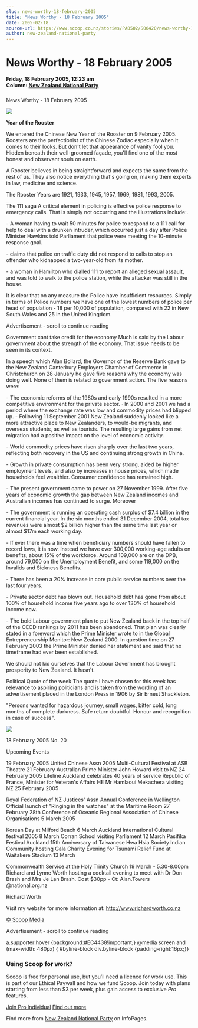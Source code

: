 ```yaml
---
slug: news-worthy-18-february-2005
title: "News Worthy - 18 February 2005"
date: 2005-02-18
source-url: https://www.scoop.co.nz/stories/PA0502/S00420/news-worthy-18-february-2005.htm
author: new-zealand-national-party
---
```

News Worthy - 18 February 2005
==============================

**Friday, 18 February 2005, 12:23 am**  
**Column: [New Zealand National Party](https://info.scoop.co.nz/New_Zealand_National_Party)**

### 

News Worthy - 18 February 2005

![](http://img.scoop.co.nz/stories/images/0502/09d2757802b128648565.jpeg)

**Year of the Rooster**

We entered the Chinese New Year of the Rooster on 9 February 2005. Roosters are the perfectionist of the Chinese Zodiac especially when it comes to their looks. But don't let that appearance of vanity fool you. Hidden beneath their well-groomed façade, you'll find one of the most honest and observant souls on earth.

A Rooster believes in being straightforward and expects the same from the rest of us. They also notice everything that's going on, making them experts in law, medicine and science.

The Rooster Years are 1921, 1933, 1945, 1957, 1969, 1981, 1993, 2005.

The 111 saga A critical element in policing is effective police response to emergency calls. That is simply not occurring and the illustrations include:.

\- A woman having to wait 50 minutes for police to respond to a 111 call for help to deal with a drunken intruder, which occurred just a day after Police Minister Hawkins told Parliament that police were meeting the 10-minute response goal.

\- claims that police on traffic duty did not respond to calls to stop an offender who kidnapped a two-year-old from its mother.

\- a woman in Hamilton who dialled 111 to report an alleged sexual assault, and was told to walk to the police station, while the attacker was still in the house.

It is clear that on any measure the Police have insufficient resources. Simply in terms of Police numbers we have one of the lowest numbers of police per head of population - 18 per 10,000 of population, compared with 22 in New South Wales and 25 in the United Kingdom.

Advertisement - scroll to continue reading





Government cant take credit for the economy Much is said by the Labour government about the strength of the economy. That issue needs to be seen in its context.

In a speech which Alan Bollard, the Governor of the Reserve Bank gave to the New Zealand Canterbury Employers Chamber of Commerce in Christchurch on 28 January he gave five reasons why the economy was doing well. None of them is related to government action. The five reasons were:

\- The economic reforms of the 1980s and early 1990s resulted in a more competitive environment for the private sector. · In 2000 and 2001 we had a period where the exchange rate was low and commodity prices had blipped up. - Following 11 September 2001 New Zealand suddenly looked like a more attractive place to New Zealanders, to would-be migrants, and overseas students, as well as tourists. The resulting large gains from net migration had a positive impact on the level of economic activity.

\- World commodity prices have risen sharply over the last two years, reflecting both recovery in the US and continuing strong growth in China.

\- Growth in private consumption has been very strong, aided by higher employment levels, and also by increases in house prices, which made households feel wealthier. Consumer confidence has remained high.

\- The present government came to power on 27 November 1999. After five years of economic growth the gap between New Zealand incomes and Australian incomes has continued to surge. Moreover

\- The government is running an operating cash surplus of $7.4 billion in the current financial year. In the six months ended 31 December 2004, total tax revenues were almost $2 billion higher than the same time last year or almost $17m each working day.

\- If ever there was a time when beneficiary numbers should have fallen to record lows, it is now. Instead we have over 300,000 working-age adults on benefits, about 15% of the workforce. Around 109,000 are on the DPB, around 79,000 on the Unemployment Benefit, and some 119,000 on the Invalids and Sickness Benefits.

\- There has been a 20% increase in core public service numbers over the last four years.

\- Private sector debt has blown out. Household debt has gone from about 100% of household income five years ago to over 130% of household income now.

\- The bold Labour government plan to put New Zealand back in the top half of the OECD rankings by 2011 has been abandoned. That plan was clearly stated in a foreword which the Prime Minister wrote to in the Global Entrepreneurship Monitor: New Zealand 2000. In question time on 27 February 2003 the Prime Minister denied her statement and said that no timeframe had ever been established.

We should not kid ourselves that the Labour Government has brought prosperity to New Zealand. It hasn't.

Political Quote of the week The quote I have chosen for this week has relevance to aspiring politicians and is taken from the wording of an advertisement placed in the London Press in 1906 by Sir Ernest Shackleton.

"Persons wanted for hazardous journey, small wages, bitter cold, long months of complete darkness. Safe return doubtful. Honour and recognition in case of success".

![](http://img.scoop.co.nz/stories/images/0502/05a4357495a85e66d3dd.jpeg)

18 February 2005 No. 20

Upcoming Events

19 February 2005 United Chinese Assn 2005 Multi-Cultural Festival at ASB Theatre 21 February Australian Prime Minister John Howard visit to NZ 24 February 2005 Lifeline Auckland celebrates 40 years of service Republic of France, Minister for Veteran's Affairs HE Mr Hamlaoui Mekachera visiting NZ 25 February 2005

Royal Federation of NZ Justices' Assn Annual Conference in Wellington Official launch of "Ringing in the watches" at the Maritime Room 27 February 28th Conference of Oceanic Regional Association of Chinese Organisations 5 March 2005

Korean Day at Milford Beach 6 March Auckland International Cultural festival 2005 8 March Corran School visiting Parliament 12 March Pasifika Festival Auckland 15th Anniversary of Taiwanese Hwa Hsia Society Indian Community hosting Gala Charity Evening for Tsunami Relief Fund at Waitakere Stadium 13 March

Commonwealth Service at the Holy Trinity Church 19 March - 5.30-8.00pm Richard and Lynne Worth hosting a cocktail evening to meet with Dr Don Brash and Mrs Je Lan Brash. Cost $30pp - Ct: Alan.Towers @national.org.nz

Richard Worth

Visit my website for more information at: [http://www.richardworth.co.nz  
](http://www.richardworth.co.nz)

[© Scoop Media](http://www.scoop.co.nz/about/terms.html)  

Advertisement - scroll to continue reading



a.supporter:hover {background:#EC4438!important;} @media screen and (max-width: 480px) { #byline-block div.byline-block {padding-right:16px;}}

### Using Scoop for work?

Scoop is free for personal use, but you’ll need a licence for work use. This is part of our Ethical Paywall and how we fund Scoop. Join today with plans starting from less than $3 per week, plus gain access to exclusive _Pro_ features.  
  
[Join Pro Individual](https://pro.scoop.co.nz/Individual/?from=ProIn24) [Find out more](https://pro.scoop.co.nz/using-scoop-for-work/?from=ProIn24)

Find more from [New Zealand National Party](https://info.scoop.co.nz/New_Zealand_National_Party) on InfoPages.